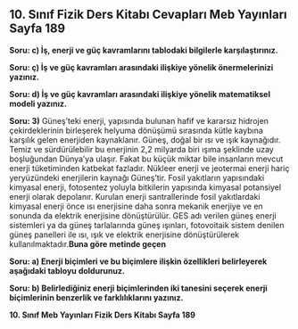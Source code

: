 ## 10. Sınıf Fizik Ders Kitabı Cevapları Meb Yayınları Sayfa 189

**Soru: c) İş, enerji ve güç kavramlarını tablodaki bilgilerle karşılaştırınız.**

**Soru: ç) İş ve güç kavramları arasındaki ilişkiye yönelik önermelerinizi yazınız.**

**Soru: d) İş ve güç kavramları arasındaki ilişkiye yönelik matematiksel modeli yazınız.**

**Soru: 3)** Güneş’teki enerji, yapısında bulunan hafif ve kararsız hidrojen çekirdeklerinin birleşerek helyuma dönüşümü sırasında kütle kaybına karşılık gelen enerjiden kaynaklanır. Güneş, doğal bir ısı ve ışık kaynağıdır. Temiz ve sürdürülebilir bu enerjinin 2,2 milyarda biri ışıma şeklinde uzay boşluğundan Dünya’ya ulaşır. Fakat bu küçük miktar bile insanların mevcut enerji tüketiminden katbekat fazladır. Nükleer enerji ve jeotermai enerji hariç yeryüzündeki enerjilerin kaynağı Güneş’tir. Fosil yakıtların yapısındaki kimyasal enerji, fotosentez yoluyla bitkilerin yapısında kimyasal potansiyel enerji olarak depolanır. Kurulan enerji santrallerinde fosil yakıtlardaki kimyasal enerji önce ısı enerjisine daha sonra mekanik enerjiye ve en sonunda da elektrik enerjisine dönüştürülür. GES adı verilen güneş enerji sistemleri ya da güneş tarlalarında güneş ışınları, fotovoitaik sistem denilen güneş panelleri ile ısı, ışık ve elektrik enerjisine dönüştürülerek kullanılmaktadır.**Buna göre metinde geçen**

**Soru: a) Enerji biçimleri ve bu biçimlere ilişkin özellikleri belirleyerek aşağıdaki tabloyu doldurunuz.**

**Soru: b) Belirlediğiniz enerji biçimlerinden iki tanesini seçerek enerji biçimlerinin benzerlik ve farklılıklarını yazınız.**

**10. Sınıf Meb Yayınları Fizik Ders Kitabı Sayfa 189**